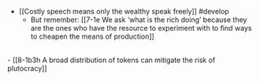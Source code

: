 - [[Costly speech means only the wealthy speak freely]] #develop
  - But remember: [[7-1e We ask ‘what is the rich doing’ because they are the ones who have the resource to experiment with to find ways to cheapen the means of production]]
<br>
- [[8-1b3h A broad distribution of tokens can mitigate the risk of plutocracy]]
